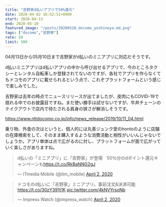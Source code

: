 ```yaml
---
title: "吉野家d払いアプリで50%還元"
date: 2020-04-02 16:52:51+0900
start: 2020-04-13
end: 2020-05-10
featured_image: "/posts/20200510_docomo_yoshinoya.md.png"
tags: ["docomo","吉野家"]
rate: 50
limit: 500
---
```

04月13日から05月10日まで吉野家がd払いのミニアプリに対応だそうです。

d払いミニアプリはd払いアプリの中から呼び出せるアプリで、今のところタクシーとレンタル自転車しか登録されてないのですが、各社でアプリを作らなくてもドコモのアプリに載せられるという点で、これぞプラットフォームという感じで楽しみでした。

吉野家は去年の時点でニュースリリースが出てましたが、皮肉にもCOVID-19で揺れる中でのお披露目ですね。まだ使い勝手は試せないですが、牛丼チェーンのテイクアウトで店内で待たされる肩身の狭さが解消しそうです。

https://www.nttdocomo.co.jp/info/news_release/2019/10/11_04.html

乗り物、外食の次はというと、個人的には丸善ジュンク堂のhontoのように店舗の在庫検索をして、そのまま購入するような消費活動と相性がいいんじゃないでしょうか。アプリ単体は点で広がるのに対し、プラットフォームが面で広がっていく楽しさがありますね。

<blockquote class="twitter-tweet"><p lang="ja" dir="ltr">d払いの「ミニアプリ」に「吉野家」が登場　50％分のdポイント還元キャンペーンも<a href="https://t.co/RkBaNNG2gJ">https://t.co/RkBaNNG2gJ</a></p>&mdash; ITmedia Mobile (@itm_mobile) <a href="https://twitter.com/itm_mobile/status/1245595587346497536?ref_src=twsrc%5Etfw">April 2, 2020</a></blockquote> <script async src="https://platform.twitter.com/widgets.js" charset="utf-8"></script>

<blockquote class="twitter-tweet"><p lang="ja" dir="ltr">ドコモのd払いに「吉野家」ミニアプリ。事前注文&amp;決済可能 <a href="https://t.co/30zY391t1K">https://t.co/30zY391t1K</a> <a href="https://t.co/4kNVYrsoNb">pic.twitter.com/4kNVYrsoNb</a></p>&mdash; Impress Watch (@impress_watch) <a href="https://twitter.com/impress_watch/status/1245606663014371328?ref_src=twsrc%5Etfw">April 2, 2020</a></blockquote> <script async src="https://platform.twitter.com/widgets.js" charset="utf-8"></script>
